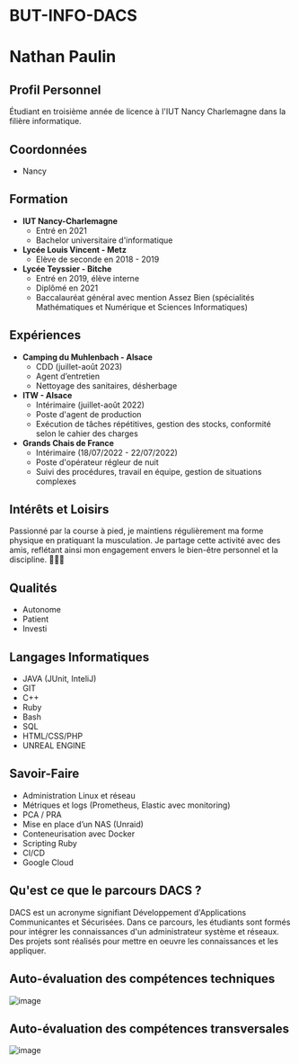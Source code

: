 # BUT-INFO-DACS

# Nathan Paulin

## Profil Personnel
Étudiant en troisième année de licence à l'IUT Nancy Charlemagne dans la filière informatique.

## Coordonnées
- Nancy

## Formation
- **IUT Nancy-Charlemagne**
  - Entré en 2021
  - Bachelor universitaire d'informatique
- **Lycée Louis Vincent - Metz**
  - Elève de seconde en 2018 - 2019
- **Lycée Teyssier - Bitche**
  - Entré en 2019, élève interne
  - Diplômé en 2021
  - Baccalauréat général avec mention Assez Bien (spécialités Mathématiques et Numérique et Sciences Informatiques)

## Expériences
- **Camping du Muhlenbach - Alsace**
  - CDD (juillet-août 2023)
  - Agent d’entretien
  - Nettoyage des sanitaires, désherbage
- **ITW - Alsace**
  - Intérimaire (juillet-août 2022)
  - Poste d'agent de production
  - Exécution de tâches répétitives, gestion des stocks, conformité selon le cahier des charges
- **Grands Chais de France**
  - Intérimaire (18/07/2022 - 22/07/2022)
  - Poste d'opérateur régleur de nuit
  - Suivi des procédures, travail en équipe, gestion de situations complexes


## Intérêts et Loisirs
Passionné par la course à pied, je maintiens régulièrement ma forme physique en pratiquant la musculation. Je partage cette activité avec des amis, reflétant ainsi mon engagement envers le bien-être personnel et la discipline. 🏃‍♂️💪

## Qualités
- Autonome
- Patient
- Investi

## Langages Informatiques
- JAVA (JUnit, InteliJ)
- GIT
- C++
- Ruby
- Bash
- SQL
- HTML/CSS/PHP
- UNREAL ENGINE

## Savoir-Faire
- Administration Linux et réseau
- Métriques et logs (Prometheus, Elastic avec monitoring)
- PCA / PRA
- Mise en place d’un NAS (Unraid)
- Conteneurisation avec Docker
- Scripting Ruby
- CI/CD
- Google Cloud

## Qu'est ce que le parcours DACS ? 

DACS est un acronyme signifiant Développement d'Applications Communicantes et Sécurisées. Dans ce parcours, les étudiants sont formés pour intégrer les connaissances d'un administrateur système et réseaux. Des projets sont réalisés pour mettre en oeuvre les connaissances et les appliquer.  

## Auto-évaluation des compétences techniques 
![image](https://github.com/Almasty007/BUT-INFO-DACS/assets/92909356/820937af-e42d-4cf8-b4be-a9a7b202a597)   

## Auto-évaluation des compétences transversales 
![image](https://github.com/Almasty007/BUT-INFO-DACS/assets/92909356/145db775-8838-46e0-b153-b9d6f81f56a6)
